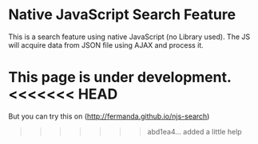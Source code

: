 Native JavaScript Search Feature
==============

This is a search feature using native JavaScript (no Library used).
The JS will acquire data from JSON file using AJAX and process it.

This page is under development.
<<<<<<< HEAD
=======
But you can try this on (http://fermanda.github.io/njs-search)
>>>>>>> abd1ea4... added a little help
